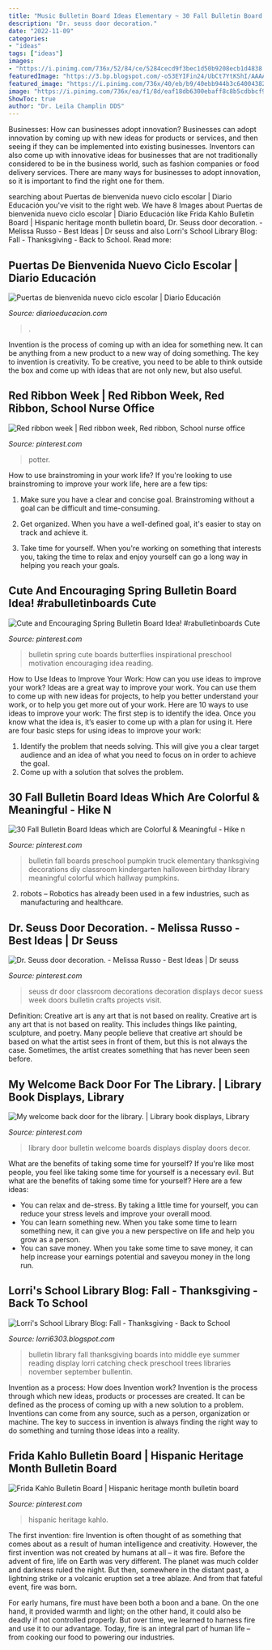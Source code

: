 ```yaml
---
title: "Music Bulletin Board Ideas Elementary ~ 30 Fall Bulletin Board Ideas Which Are Colorful &amp; Meaningful"
description: "Dr. seuss door decoration."
date: "2022-11-09"
categories:
- "ideas"
tags: ["ideas"]
images:
- "https://i.pinimg.com/736x/52/84/ce/5284cecd9f3bec1d50b9208ecb1d4838.jpg"
featuredImage: "https://3.bp.blogspot.com/-o53EYIFin24/UbCt7YtKShI/AAAAAAAAAKM/yFDYHjQChPU/s1600/summer-fall2010+125.JPG"
featured_image: "https://i.pinimg.com/736x/40/eb/b9/40ebb944b3c640043828f946e6a2248d.jpg"
image: "https://i.pinimg.com/736x/ea/f1/8d/eaf18db6300ebaff8c8b5cdbbcf9264c.jpg"
ShowToc: true
author: "Dr. Leila Champlin DDS"
---
```



Businesses: How can businesses adopt innovation?
Businesses can adopt innovation by coming up with new ideas for products or services, and then seeing if they can be implemented into existing businesses. Inventors can also come up with innovative ideas for businesses that are not traditionally considered to be in the business world, such as fashion companies or food delivery services. There are many ways for businesses to adopt innovation, so it is important to find the right one for them.

	

		
searching about Puertas de bienvenida nuevo ciclo escolar | Diario Educación you've visit to the right web. We have 8 Images about Puertas de bienvenida nuevo ciclo escolar | Diario Educación like Frida Kahlo Bulletin Board | Hispanic heritage month bulletin board, Dr. Seuss door decoration. - Melissa Russo - Best Ideas | Dr seuss and also Lorri&#039;s School Library Blog: Fall - Thanksgiving - Back to School. Read more:
		
    
## Puertas De Bienvenida Nuevo Ciclo Escolar | Diario Educación

<img loading=lazy src="https://diarioeducacion.com/wp-content/uploads/2019/08/Puertas-bienvenida-16.jpg" onerror="this.onerror=null;this.src='https://tse4.mm.bing.net/th?id=OIP.k1GcoX1zK1sDXyX-3jeV3wAAAA&amp;pid=15.1';" alt="Puertas de bienvenida nuevo ciclo escolar | Diario Educación">

_Source: diarioeducacion.com_

>. 

	

Invention is the process of coming up with an idea for something new. It can be anything from a new product to a new way of doing something. The key to invention is creativity. To be creative, you need to be able to think outside the box and come up with ideas that are not only new, but also useful.

    
## Red Ribbon Week | Red Ribbon Week, Red Ribbon, School Nurse Office

<img loading=lazy src="https://i.pinimg.com/736x/39/70/ab/3970ab36e4a3db33b715a0d7086eb6aa--doors.jpg" onerror="this.onerror=null;this.src='https://tse3.mm.bing.net/th?id=OIP.UdaSdNeF5IE3fOabpMkqzgHaJ4&amp;pid=15.1';" alt="Red ribbon week | Red ribbon week, Red ribbon, School nurse office">

_Source: pinterest.com_

>potter. 

	

How to use brainstroming in your work life?
If you're looking to use brainstroming to improve your work life, here are a few tips:
1. Make sure you have a clear and concise goal. Brainstroming without a goal can be difficult and time-consuming.

2. Get organized. When you have a well-defined goal, it's easier to stay on track and achieve it.

3. Take time for yourself. When you're working on something that interests you, taking the time to relax and enjoy yourself can go a long way in helping you reach your goals.

    
## Cute And Encouraging Spring Bulletin Board Idea! #rabulletinboards Cute

<img loading=lazy src="https://i.pinimg.com/736x/40/eb/b9/40ebb944b3c640043828f946e6a2248d.jpg" onerror="this.onerror=null;this.src='https://tse1.mm.bing.net/th?id=OIP.k4lR6vQWL46d9y-cRsqjMQHaHK&amp;pid=15.1';" alt="Cute and Encouraging Spring Bulletin Board Idea! #rabulletinboards Cute">

_Source: pinterest.com_

>bulletin spring cute boards butterflies inspirational preschool motivation encouraging idea reading. 

	

How to Use Ideas to Improve Your Work: How can you use ideas to improve your work?
Ideas are a great way to improve your work. You can use them to come up with new ideas for projects, to help you better understand your work, or to help you get more out of your work. Here are 10 ways to use ideas to improve your work: 
The first step is to identify the idea. Once you know what the idea is, it’s easier to come up with a plan for using it. Here are four basic steps for using ideas to improve your work: 
1) Identify the problem that needs solving. This will give you a clear target audience and an idea of what you need to focus on in order to achieve the goal. 
2) Come up with a solution that solves the problem.

    
## 30 Fall Bulletin Board Ideas Which Are Colorful &amp; Meaningful - Hike N

<img loading=lazy src="https://i.pinimg.com/736x/ea/f1/8d/eaf18db6300ebaff8c8b5cdbbcf9264c.jpg" onerror="this.onerror=null;this.src='https://tse2.mm.bing.net/th?id=OIP.muQm6y4z_8zZ4eHtj09NHgHaJ4&amp;pid=15.1';" alt="30 Fall Bulletin Board Ideas which are Colorful &amp; Meaningful - Hike n">

_Source: pinterest.com_

>bulletin fall boards preschool pumpkin truck elementary thanksgiving decorations diy classroom kindergarten halloween birthday library meaningful colorful which hallway pumpkins. 

	

2. robots – Robotics has already been used in a few industries, such as manufacturing and healthcare.

    
## Dr. Seuss Door Decoration. - Melissa Russo - Best Ideas | Dr Seuss

<img loading=lazy src="https://i.pinimg.com/736x/52/84/ce/5284cecd9f3bec1d50b9208ecb1d4838.jpg" onerror="this.onerror=null;this.src='https://tse2.mm.bing.net/th?id=OIP.ajxMMmyDfiyVZT3fIUgKqwHaNK&amp;pid=15.1';" alt="Dr. Seuss door decoration. - Melissa Russo - Best Ideas | Dr seuss">

_Source: pinterest.com_

>seuss dr door classroom decorations decoration displays decor suess week doors bulletin crafts projects visit. 

	

Definition: Creative art is any art that is not based on reality.
Creative art is any art that is not based on reality. This includes things like painting, sculpture, and poetry. Many people believe that creative art should be based on what the artist sees in front of them, but this is not always the case. Sometimes, the artist creates something that has never been seen before.

    
## My Welcome Back Door For The Library. | Library Book Displays, Library

<img loading=lazy src="https://i.pinimg.com/736x/c2/c2/02/c2c202acf75439f58a7d223e9f63fb58--library-ideas-the-library.jpg" onerror="this.onerror=null;this.src='https://tse3.mm.bing.net/th?id=OIP.5kDwzUPhIpXhLhqJg1PmfAHaJ3&amp;pid=15.1';" alt="My welcome back door for the library. | Library book displays, Library">

_Source: pinterest.com_

>library door bulletin welcome boards displays display doors decor. 

	

What are the benefits of taking some time for yourself?
If you're like most people, you feel like taking some time for yourself is a necessary evil. But what are the benefits of taking some time for yourself? Here are a few ideas: 
- You can relax and de-stress. By taking a little time for yourself, you can reduce your stress levels and improve your overall mood. 
- You can learn something new. When you take some time to learn something new, it can give you a new perspective on life and help you grow as a person. 
- You can save money. When you take some time to save money, it can help increase your earnings potential and saveyou money in the long run.

    
## Lorri&#039;s School Library Blog: Fall - Thanksgiving - Back To School

<img loading=lazy src="https://3.bp.blogspot.com/-o53EYIFin24/UbCt7YtKShI/AAAAAAAAAKM/yFDYHjQChPU/s1600/summer-fall2010+125.JPG" onerror="this.onerror=null;this.src='https://tse1.mm.bing.net/th?id=OIP.TnlZu9HZlE0tG3yYFOnnQAHaJ4&amp;pid=15.1';" alt="Lorri&#039;s School Library Blog: Fall - Thanksgiving - Back to School">

_Source: lorri6303.blogspot.com_

>bulletin library fall thanksgiving boards into middle eye summer reading display lorri catching check preschool trees libraries november september bullentin. 

	

Invention as a process: How does Invention work?
Invention is the process through which new ideas, products or processes are created. It can be defined as the process of coming up with a new solution to a problem. Inventions can come from any source, such as a person, organization or machine. The key to success in invention is always finding the right way to do something and turning those ideas into a reality.

    
## Frida Kahlo Bulletin Board | Hispanic Heritage Month Bulletin Board

<img loading=lazy src="https://i.pinimg.com/736x/3e/85/21/3e8521fce69ae48f93021c1bb0a6aa9f.jpg" onerror="this.onerror=null;this.src='https://tse1.mm.bing.net/th?id=OIP.JiCzHw6gVoqfoHvoaIYriwHaHa&amp;pid=15.1';" alt="Frida Kahlo Bulletin Board | Hispanic heritage month bulletin board">

_Source: pinterest.com_

>hispanic heritage kahlo. 

	

The first invention: fire
Invention is often thought of as something that comes about as a result of human intelligence and creativity. However, the first invention was not created by humans at all – it was fire.
Before the advent of fire, life on Earth was very different. The planet was much colder and darkness ruled the night. But then, somewhere in the distant past, a lightning strike or a volcanic eruption set a tree ablaze. And from that fateful event, fire was born.

For early humans, fire must have been both a boon and a bane. On the one hand, it provided warmth and light; on the other hand, it could also be deadly if not controlled properly. But over time, we learned to harness fire and use it to our advantage. Today, fire is an integral part of human life – from cooking our food to powering our industries.

